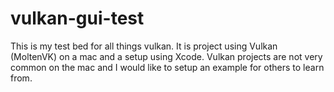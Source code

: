 # vulkan-gui-test

This is my test bed for all things vulkan.  It is project using Vulkan (MoltenVK) on a mac and a setup using Xcode.  Vulkan projects are not very common on the mac and I would like to setup an example for others to learn from.

